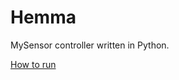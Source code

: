 # Hemma
MySensor controller written in Python.

[How to run](https://github.com/AutoClasse/Hemma/wiki/How-to-run)
